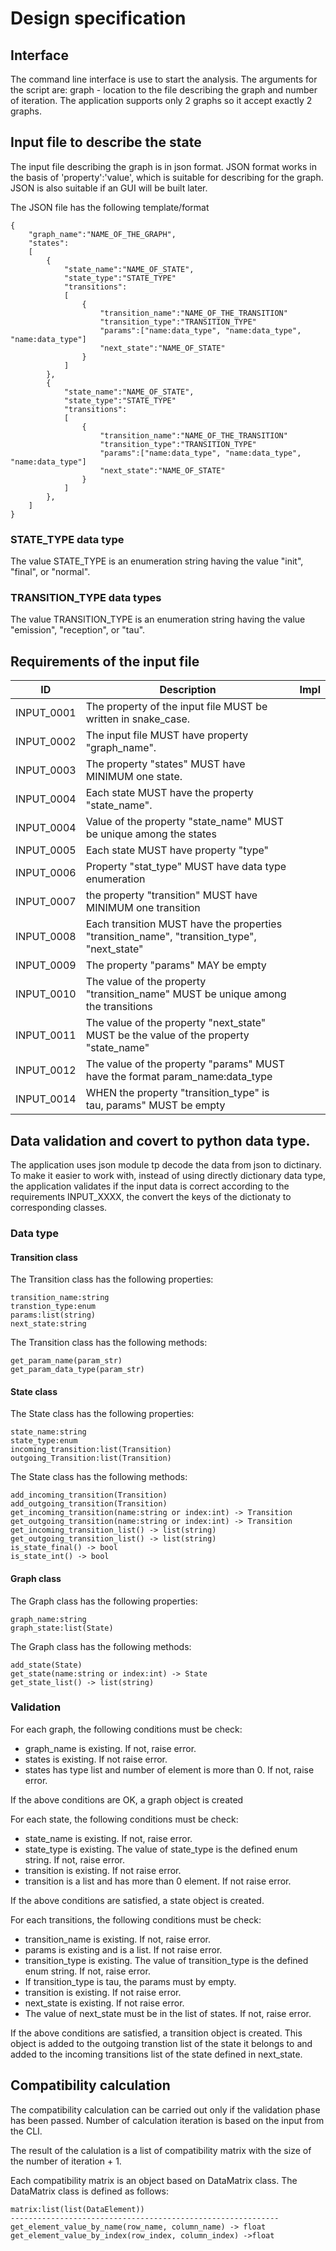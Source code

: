 # Design specification

## Interface

The command line interface is use to start the analysis. The arguments for the
script are: graph - location to the file describing the graph and number of
iteration. The application supports only 2 graphs so it accept exactly 2 graphs.

## Input file to describe the state

The input file describing the graph is in json format. JSON format works in the
basis of 'property':'value', which is suitable for describing for the graph.
JSON is also suitable if an GUI will be built later.

The JSON file has the following template/format

```
{
    "graph_name":"NAME_OF_THE_GRAPH",
    "states":
    [
        {
            "state_name":"NAME_OF_STATE",
            "state_type":"STATE_TYPE"
            "transitions":
            [
                {
                    "transition_name":"NAME_OF_THE_TRANSITION"
                    "transition_type":"TRANSITION_TYPE"
                    "params":["name:data_type", "name:data_type", "name:data_type"]
                    "next_state":"NAME_OF_STATE"
                }
            ]
        },
        {
            "state_name":"NAME_OF_STATE",
            "state_type":"STATE_TYPE"
            "transitions":
            [
                {
                    "transition_name":"NAME_OF_THE_TRANSITION"
                    "transition_type":"TRANSITION_TYPE"
                    "params":["name:data_type", "name:data_type", "name:data_type"]
                    "next_state":"NAME_OF_STATE"
                }
            ]
        },
    ]
}
```

### STATE_TYPE data type
The value STATE_TYPE is an enumeration string having the value "init", "final", or "normal".

### TRANSITION_TYPE data types
The value  TRANSITION_TYPE is an enumeration string having the value "emission", "reception", or "tau".


## Requirements of the input file
| ID           | Description                                                                               |Impl |
|--------------|-------------------------------------------------------------------------------------------|-----|
|INPUT_0001    |The property of the input file MUST be written in snake_case.                              |     |
|INPUT_0002    |The input file MUST have property "graph_name".                                            |     |
|INPUT_0003    |The property "states" MUST have MINIMUM one state.                                         |     |
|INPUT_0004    |Each state MUST have the property "state_name".                                            |     |
|INPUT_0004    |Value of the property "state_name" MUST be unique among the states                         |     |
|INPUT_0005    |Each state MUST have property "type"                                                       |     |
|INPUT_0006    |Property "stat_type" MUST have data type enumeration                                       |     |
|INPUT_0007    |the property "transition" MUST have MINIMUM one transition                                 |     |
|INPUT_0008    |Each transition MUST have the properties "transition_name", "transition_type", "next_state"|     |
|INPUT_0009    |The property "params" MAY be empty                                                         |     |
|INPUT_0010    |The value of the property "transition_name" MUST be unique among the transitions           |     |
|INPUT_0011    |The value of the property "next_state" MUST be the value of the property "state_name"      |     |
|INPUT_0012    |The value of the property "params" MUST have the format param_name:data_type               |     |
|INPUT_0014    |WHEN the property "transition_type" is tau, params" MUST be empty                          |     |

## Data validation and covert to python data type.

The application uses json module tp decode the data from json to dictinary. To
make it easier to work with, instead of using directly dictionary data type, the
application validates if the input data is correct according to the requirements
INPUT_XXXX, the convert the keys of the dictionaty to corresponding classes.


### Data type

#### Transition class

The Transition class has the following properties:

```
transition_name:string
transtion_type:enum
params:list(string)
next_state:string
```

The Transition class has the following methods:

```
get_param_name(param_str)
get_param_data_type(param_str)
```

#### State class
The State class has the following properties:

```
state_name:string
state_type:enum
incoming_transition:list(Transition)
outgoing_Transition:list(Transition)
```

The State class has the following methods:

```
add_incoming_transition(Transition)
add_outgoing_transition(Transition)
get_incoming_transition(name:string or index:int) -> Transition
get_outgoing_transition(name:string or index:int) -> Transition
get_incoming_transition_list() -> list(string)
get_outgoing_transition_list() -> list(string)
is_state_final() -> bool
is_state_int() -> bool
```


#### Graph class

The Graph class has the following properties:

```
graph_name:string
graph_state:list(State)
```

The Graph class has the following methods:

```
add_state(State)
get_state(name:string or index:int) -> State
get_state_list() -> list(string)
```

### Validation

For each graph, the following conditions must be check:

* graph_name is existing. If not, raise error.
* states is existing. If not raise error.
* states has type list and number of element is more than 0. If not, raise error.

If the above conditions are OK, a graph object is created

For each state, the following conditions must be check:

* state_name is existing. If not, raise error.
* state_type is existing. The value of state_type is the defined enum string. If
not, raise error.
* transition is existing. If not raise error.
* transition is a list and has more than 0 element. If not raise error.

If the above conditions are satisfied, a state object is created.

For each transitions, the following conditions must be check:

* transition_name is existing. If not, raise error.
* params is existing and is a list. If not raise error.
* transition_type is existing. The value of transition_type is the defined enum string. If
not, raise error.
* If transition_type is tau, the params must by empty.
* transition is existing. If not raise error.
* next_state is existing. If not raise error.
* The value of next_state must be in the list of states. If not, raise error. 

If the above conditions are satisfied, a transition object is created. This 
object is added to the outgoing transtion list of the state it belongs to and 
added to the incoming transitions list of the state defined in next_state.

## Compatibility calculation

The compatibility calculation can be carried out only if the validation phase 
has been passed. Number of calculation iteration is based on the input from the 
CLI.

The result of the calulation is a list of compatibility matrix with the size of
the number of iteration + 1.

Each compatibility matrix is an object based on DataMatrix class. The DataMatrix
class is defined as follows:

```
matrix:list(list(DataElement))
------------------------------------------------------------
get_element_value_by_name(row_name, column_name) -> float
get_element_value_by_index(row_index, column_index) ->float
```